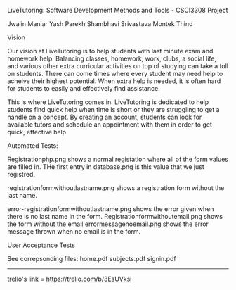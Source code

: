 LiveTutoring: Software Development Methods and Tools - CSCI3308 Project

Jwalin Maniar
Yash Parekh
Shambhavi Srivastava
Montek Thind

Vision

Our vision at LiveTutoring is to help students with last minute exam and homework help. Balancing classes, homework, work, clubs, a social life, and various other extra curricular activities on top of studying can take a toll on students. There can come times where every student may need help to acheive their highest potential. When extra help is needed, it is often hard for students to easily and effectively find assistance.

This is where LiveTutoring comes in. LiveTutoring is dedicated to help students find quick help when time is short or they are struggling to get a handle on a concept. By creating an account, students can look for available tutors and schedule an appointment with them in order to get quick, effective help.

Automated Tests:

Registrationphp.png shows a normal registation where all of the form values are filled in.
THe first entry in database.png is this value that we just registred.

registrationformwithoutlastname.png shows a registration form without the last name.

error-registrationformwithoutlastname.png shows the error given when there is no last name in the form.
Registrationformwithoutemail.png shows the form without the email
errormessagenoemail.png shows the error message thrown when no email is in the form.



User Acceptance Tests

See correpsonding files:
home.pdf
subjects.pdf
signin.pdf

----

trello's link = https://trello.com/b/3EsUVksl
